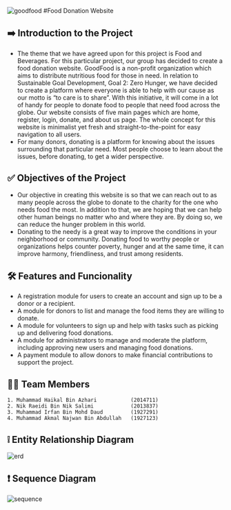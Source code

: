 
 ![goodfood]
#Food Donation Website

[goodfood]: https://i.ibb.co/jfXybNR/image8.png

## ➡️ Introduction to the Project
- The theme that we have agreed upon for this project is Food and Beverages. For this particular project, our group has decided to create a food donation website. GoodFood is a non-profit organization which aims to distribute nutritious food for those in need. In relation to Sustainable Goal Development, Goal 2: Zero Hunger, we have decided to create a platform where everyone is able to help with our cause as our motto is “to care is to share”. With this initiative, it will come in a lot of handy for people to donate food to people that need food across the globe. Our website consists of five main pages which are home, register, login, donate, and about us page. The whole concept for this website is minimalist yet fresh and straight-to-the-point for easy navigation to all users. 
- For many donors, donating is a platform for knowing about the issues surrounding that particular need. Most people choose to learn about the issues, before donating, to get a wider perspective.

## ✅ Objectives of the Project
- Our objective in creating this website is so that we can reach out to as many people across the globe to donate to the charity for the one who needs food the most. In addition to that, we are hoping that we can help other human beings no matter who and where they are. By doing so, we can reduce the hunger problem in this world. 
- Donating to the needy is a great way to improve the conditions in your neighborhood or community. Donating food to worthy people or organizations helps counter poverty, hunger and at the same time, it can improve harmony, friendliness, and trust among residents.

## 🛠️ Features and Funcionality
- A registration module for users to create an account and sign up to be a donor or a recipient.
- A module for donors to list and manage the food items they are willing to donate.
- A module for volunteers to sign up and help with tasks such as picking up and delivering food donations.
- A module for administrators to manage and moderate the platform, including approving new users and managing food donations.
- A payment module to allow donors to make financial contributions to support the project.

 

## 👨‍🎓 Team Members

    1. Muhammad Haikal Bin Azhari           (2014711)
    2. Nik Raeidi Bin Nik Salimi            (2013837)
    3. Muhammad Irfan Bin Mohd Daud         (1927291)
    4. Muhammad Akmal Najwan Bin Abdullah   (1927123)


## ❕ Entity Relationship Diagram

![erd]

[erd]: https://i.ibb.co/yqm5crs/image3.png

## ❗ Sequence Diagram

![sequence]

[sequence]: https://i.ibb.co/0hkJv3c/image1.png
